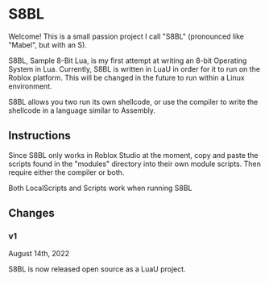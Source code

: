 # S8BL
Welcome! This is a small passion project I call "S8BL" (pronounced like "Mabel", but with an S).

S8BL, Sample 8-Bit Lua, is my first attempt at writing an 8-bit Operating System in Lua. Currently, S8BL is written in LuaU in order for it to run on the Roblox platform. This will be changed in the future to run within a Linux environment.

S8BL allows you two run its own shellcode, or use the compiler to write the shellcode in a language similar to Assembly.

## Instructions
Since S8BL only works in Roblox Studio at the moment, copy and paste the scripts found in the "modules" directory into their own module scripts. Then require either the compiler or both.

Both LocalScripts and Scripts work when running S8BL

## Changes
### v1
August 14th, 2022

S8BL is now released open source as a LuaU project.
